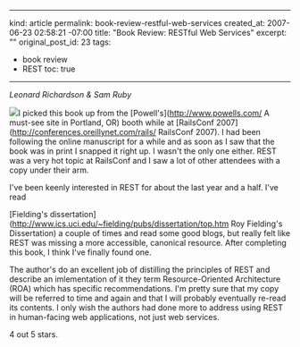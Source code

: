 ----- 
kind: article
permalink: book-review-restful-web-services
created_at: 2007-06-23 02:58:21 -07:00
title: "Book Review: RESTful Web Services"
excerpt: ""
original_post_id: 23
tags: 
- book review
- REST
toc: true
-----
_Leonard Richardson &amp; Sam Ruby_


<a href="http://www.amazon.com/RESTful-Web-Services-Leonard-Richardson/dp/0596529260%3FSubscriptionId%3D0PZ7TM66EXQCXFVTMTR2%26tag%3Dhttplivollmne-20%26linkCode%3Dxm2%26camp%3D2025%26creative%3D165953%26creativeASIN%3D0596529260">![](http://ecx.images-amazon.com/images/I/51Nz4opT4RL._BO2,204,203,200_PIsitb-sticker-arrow-click,TopRight,35,-76_AA240_SH20_OU01_.jpg)</a>I picked this book up from the [Powell's](http://www.powells.com/ A must-see site in Portland, OR) booth while at [RailsConf 2007](http://conferences.oreillynet.com/rails/ RailsConf 2007). I had been following the online manuscript for a while and as soon as I saw that the book was in print I snapped it right up. I wasn't the only one either. REST was a very hot topic at RailsConf and I saw a lot of other attendees with a copy under their arm.

I've been keenly interested in REST for about the last year and a half. I've read

[Fielding's dissertation](http://www.ics.uci.edu/~fielding/pubs/dissertation/top.htm Roy Fielding's Dissertation) a couple of times and read some good blogs, but really felt like REST was missing a more accessible, canonical resource. After completing this book, I think I've finally found one.

The author's do an excellent job of distilling the principles of REST and describe an imlementation of it they term Resource-Oriented Architecture (ROA) which has specific recommendations. I'm pretty sure that my copy will be referred to time and again and that I will probably eventually re-read its contents. I only wish the authors had done more to address using REST in human-facing web applications, not just web services.

4 out 5 stars.

